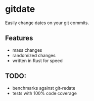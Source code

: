 # gitdate

Easily change dates on your git commits.

## Features
- mass changes
- randomized changes
- written in Rust for speed

## TODO:
- benchmarks against git-redate
- tests with 100% code coverage

